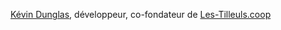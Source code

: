 [Kévin Dunglas](https://dunglas.fr), développeur, co-fondateur de [Les-Tilleuls.coop](https://les-tilleuls.coop)